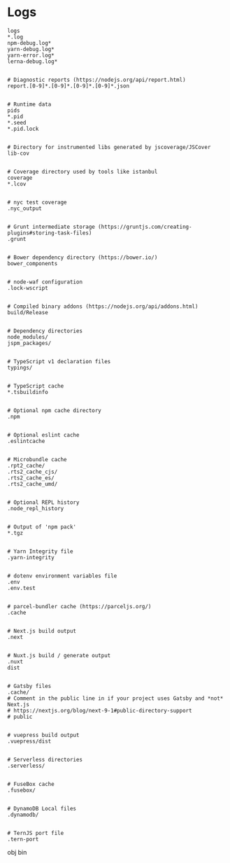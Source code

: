 # Logs
	logs
	*.log
	npm-debug.log*
	yarn-debug.log*
	yarn-error.log*
	lerna-debug.log*
	

	# Diagnostic reports (https://nodejs.org/api/report.html)
	report.[0-9]*.[0-9]*.[0-9]*.[0-9]*.json
	

	# Runtime data
	pids
	*.pid
	*.seed
	*.pid.lock
	

	# Directory for instrumented libs generated by jscoverage/JSCover
	lib-cov
	

	# Coverage directory used by tools like istanbul
	coverage
	*.lcov
	

	# nyc test coverage
	.nyc_output
	

	# Grunt intermediate storage (https://gruntjs.com/creating-plugins#storing-task-files)
	.grunt
	

	# Bower dependency directory (https://bower.io/)
	bower_components
	

	# node-waf configuration
	.lock-wscript
	

	# Compiled binary addons (https://nodejs.org/api/addons.html)
	build/Release
	

	# Dependency directories
	node_modules/
	jspm_packages/
	

	# TypeScript v1 declaration files
	typings/
	

	# TypeScript cache
	*.tsbuildinfo
	

	# Optional npm cache directory
	.npm
	

	# Optional eslint cache
	.eslintcache
	

	# Microbundle cache
	.rpt2_cache/
	.rts2_cache_cjs/
	.rts2_cache_es/
	.rts2_cache_umd/
	

	# Optional REPL history
	.node_repl_history
	

	# Output of 'npm pack'
	*.tgz
	

	# Yarn Integrity file
	.yarn-integrity
	

	# dotenv environment variables file
	.env
	.env.test
	

	# parcel-bundler cache (https://parceljs.org/)
	.cache
	

	# Next.js build output
	.next
	

	# Nuxt.js build / generate output
	.nuxt
	dist
	

	# Gatsby files
	.cache/
	# Comment in the public line in if your project uses Gatsby and *not* Next.js
	# https://nextjs.org/blog/next-9-1#public-directory-support
	# public
	

	# vuepress build output
	.vuepress/dist
	

	# Serverless directories
	.serverless/
	

	# FuseBox cache
	.fusebox/
	

	# DynamoDB Local files
	.dynamodb/
	

	# TernJS port file
	.tern-port

obj
bin
